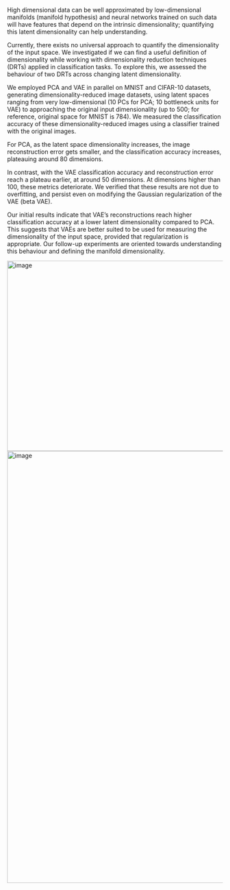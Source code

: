 High dimensional data can be well approximated by low-dimensional manifolds (manifold hypothesis) and neural networks trained on such data will have features that depend on the intrinsic dimensionality; quantifying this latent dimensionality can help understanding.

Currently, there exists no universal approach to quantify the dimensionality of the input space. We investigated if we can find a useful definition of dimensionality while working with dimensionality reduction techniques (DRTs) applied in classification tasks. To explore this, we assessed the behaviour of two DRTs across changing latent dimensionality.

We employed PCA and VAE in parallel on MNIST and CIFAR-10 datasets, generating dimensionality-reduced image datasets, using latent spaces ranging from very low-dimensional (10 PCs for PCA; 10 bottleneck units for VAE) to approaching the original input dimensionality (up to 500; for reference, original space for MNIST is 784). We measured the classification accuracy of these dimensionality-reduced images using a classifier trained with the original images.

For PCA, as the latent space dimensionality increases, the image reconstruction error gets smaller, and the classification accuracy increases, plateauing around 80 dimensions.

In contrast, with the VAE classification accuracy and reconstruction error reach a plateau earlier, at around 50 dimensions. At dimensions higher than 100, these metrics deteriorate. We verified that these results are not due to overfitting, and persist even on modifying the Gaussian regularization of the VAE (beta VAE).

Our initial results indicate that VAE’s reconstructions reach higher classification accuracy at a lower latent dimensionality compared to PCA. This suggests that VAEs are better suited to be used for measuring the dimensionality of the input space, provided that regularization is appropriate.
Our follow-up experiments are oriented towards understanding this behaviour and defining the manifold dimensionality.

<img width="635" height="444" alt="image" src="https://github.com/user-attachments/assets/3f34da89-f4a0-4bbc-a276-289a56c974b3" />


<img width="1267" height="1008" alt="image" src="https://github.com/user-attachments/assets/66f0613b-181a-4a9c-9311-95bd6f684acb" />
